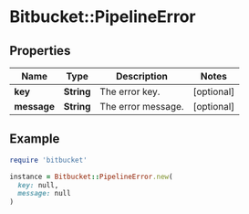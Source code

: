 # Bitbucket::PipelineError

## Properties

| Name | Type | Description | Notes |
| ---- | ---- | ----------- | ----- |
| **key** | **String** | The error key. | [optional] |
| **message** | **String** | The error message. | [optional] |

## Example

```ruby
require 'bitbucket'

instance = Bitbucket::PipelineError.new(
  key: null,
  message: null
)
```

